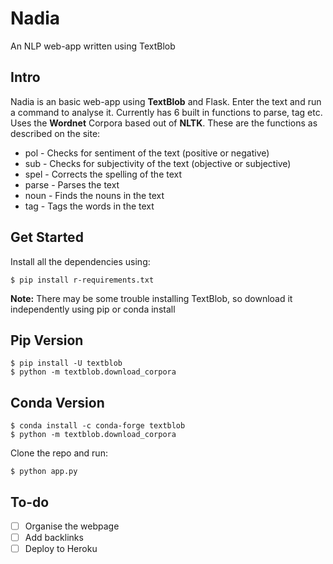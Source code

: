 # Nadia
An NLP web-app written using TextBlob

## Intro

Nadia is an basic web-app using **TextBlob** and Flask. Enter the text and run a command to analyse it. Currently has 6 built in functions to parse, tag etc. Uses the **Wordnet** Corpora based out of **NLTK**. These are the functions as described on the site:

- pol - Checks for sentiment of the text (positive or negative)
- sub - Checks for subjectivity of the text (objective or subjective)
- spel - Corrects the spelling of the text
- parse - Parses the text
- noun - Finds the nouns in the text
- tag - Tags the words in the text 

## Get Started

Install all the dependencies using:

```
$ pip install r-requirements.txt
```

**Note:** There may be some trouble installing TextBlob, so download it independently using pip or conda install

## Pip Version

```
$ pip install -U textblob
$ python -m textblob.download_corpora
```
## Conda Version 

```
$ conda install -c conda-forge textblob
$ python -m textblob.download_corpora
```

Clone the repo and run:

```
$ python app.py
```

## To-do

- [ ] Organise the webpage
- [ ] Add backlinks
- [ ] Deploy to Heroku

